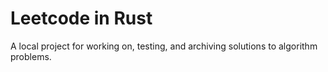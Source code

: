 # Leetcode in Rust
A local project for working on, testing, and archiving solutions to algorithm problems.